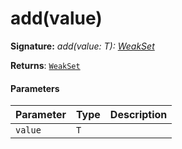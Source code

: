 # add(value)



**Signature:** _add(value: T): [WeakSet](../es6-collections/weakset.md)<T>_

**Returns**: [`WeakSet`](../es6-collections/weakset.md)<T>



#### Parameters


| Parameter	   | Type    | Description |
|:-------------|:---------------|:------------|
| `value`    | `T` |  |

